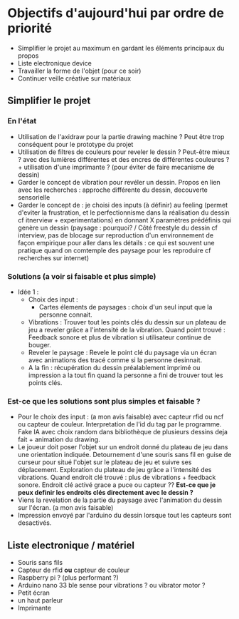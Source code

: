 # Objectifs d'aujourd'hui par ordre de priorité

- Simplifier le projet au maximum en gardant les éléments principaux du propos
- Liste electronique device
- Travailler la forme de l'objet (pour ce soir)
- Continuer veille créative sur matériaux

## Simplifier le projet

### En l'état

- Utilisation de l'axidraw pour la partie drawing machine ? Peut être trop conséquent pour le prototype du projet
- Utilisation de filtres de couleurs pour reveler le dessin ? Peut-être mieux ? avec des lumières différentes et des encres de différentes couleures ? + utilisation d'une imprimante ? (pour éviter de faire mecanisme de dessin)
- Garder le concept de vibration pour revéler un dessin. Propos en lien avec les recherches : approche différente du dessin, decouverte sensorielle
- Garder le concept de : je choisi des inputs (à définir) au feeling (permet d'eviter la frustration, et le perfectionnisme dans la réalisation du dessin cf itnerview + experimentations) en donnant X paramètres prédéfinis qui genère un dessin (paysage : pourquoi? / Côté freestyle du dessin cf interview, pas de blocage sur  reproduction d'un environnement de façon empirique pour aller dans les détails : ce qui est souvent une pratique quand on comtemple des paysage pour les reproduire cf recherches sur internet)

### Solutions (a voir si faisable et plus simple)

- Idée 1 : 
    - Choix des input : 
        - Cartes élements de paysages : choix d'un seul input que la personne connait.
    - Vibrations : Trouver tout les points clés du dessin sur un plateau de jeu a reveler grâce a l'intensité de la vibration. Quand point trouvé : Feedback sonore et plus de vibration si utilisateur continue de bouger.
    - Reveler le paysage : Revele le point clé du paysage via un écran avec animations des tracé comme si la personne desinnait.
    - A la fin : récupération du dessin préalablement imprimé ou impression a la tout fin quand la personne a fini de trouver tout les points clés.

### Est-ce que les solutions sont plus simples et faisable ?

- Pour le choix des input : (a mon avis faisable) avec capteur rfid ou ncf ou capteur de couleur. Interpretation de l'id du tag par le programme. Fake IA avec choix random dans bibliothèque de plusieurs dessins deja fait + animation du drawing.
- Le joueur doit poser l'objet sur un endroit donné du plateau de jeu dans une orientation indiquée. Detournement d'une souris sans fil en guise de curseur pour situé l'objet sur le plateau de jeu et suivre ses déplacement. Exploration du plateau de jeu grâce a l'intensité des vibrations. Quand endroit clé trouvé : plus de vibrations + feedback sonore. Endroit clé activé grace a puce ou capteur ?? **Est-ce que je peux definir les endroits clés directement avec le dessin ?**
- Viens la revelation de la partie du paysage avec l'animation du dessin sur l'écran. (a mon avis faisable)
- Impression envoyé par l'arduino du dessin lorsque tout les capteurs sont desactivés.


## Liste electronique / matériel

- Souris sans fils
- Capteur de rfid **ou** capteur de couleur
- Raspberry pi ? (plus performant ?)
- Arduino nano 33 ble sense pour vibrations ? ou vibrator motor ?
- Petit écran
- un haut parleur
- Imprimante